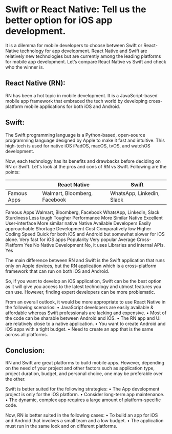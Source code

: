 # Swift or React Native: Tell us the better option for iOS app development.

It is a dilemma for mobile developers to choose between Swift or React-Native technology for app development. React Native and Swift are relatively new technologies but are currently among the leading platforms for mobile app development. Let’s compare React Native vs Swift and check who the winner is.

## React Native (RN):
RN has been a hot topic in mobile development. It is a JavaScript-based mobile app framework that embraced the tech world by developing cross-platform mobile applications for both iOS and Android.

## Swift:
The Swift programming language is a Python-based, open-source programming language designed by Apple to make it fast and intuitive. This high-tech is used for native iOS iPadOS, macOS, tvOS, and watchOS development.

Now, each technology has its benefits and drawbacks before deciding on RN or Swift. Let's look at the pros and cons of RN vs Swift. Following are the points:
  
	 
|   | React Native | Swift |
| --- | --- | ---|
| Famous Apps| Walmart, Bloomberg, Facebook| WhatsApp, Linkedin, Slack|
  

Famous Apps	Walmart, Bloomberg, Facebook	WhatsApp, Linkedin, Slack
Sturdiness	Less tough	Tougher
Performance	More Similar Native	Excellent
User-interface	More similar native	Native
Available Developers	Easily approachable	Shortage
Development Cost	Comparatively low	Higher
Coding Speed	Quick for both iOS and Android but somewhat slower for iOS alone.	Very fast for iOS apps
Popularity	Very popular	Average
Cross-Platform	Yes	No
Native Development	No, it uses Libraries and internal APIs.	Yes

The main difference between RN and Swift is the Swift application that runs only on Apple devices, but the RN application which is a cross-platform framework that can run on both iOS and Android.

So, if you want to develop an iOS application, Swift can be the best option as it will give you access to the latest technology and utmost features you can use. However, finding expert developers can be more problematic.

From an overall outlook, it would be more appropriate to use React Native in the following scenarios:
•	JavaScript developers are easily available & affordable whereas Swift professionals are lacking and expensive.
•	Most of the code can be sharable between Android and iOS.
•	The RN app and UI are relatively close to a native application.
•	You want to create Android and iOS apps with a tight budget.
•	Need to create an app that is the same across all platforms.

## Conclusion:

RN and Swift are great platforms to build mobile apps. However, depending on the need of your project and other factors such as application type, project duration, budget, and personal choice, one may be preferable over the other.

Swift is better suited for the following strategies:
•	The App development project is only for the iOS platform.
•	Consider long-term app maintenance.
•	The dynamic, complex app requires a large amount of platform-specific code.


 
Now, RN is better suited in the following cases:
•	To build an app for iOS and Android that involves a small team and a low budget.
•	The application must run in the same look and on different platforms.


